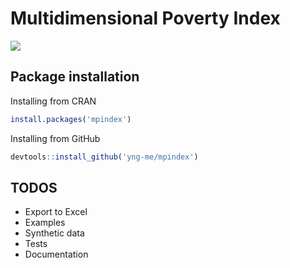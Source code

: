 # Multidimensional Poverty Index

![](https://cranlogs.r-pkg.org/badges/mpindex)

## Package installation

Installing from CRAN
```r
install.packages('mpindex')
```

Installing from GitHub
```r
devtools::install_github('yng-me/mpindex')
```

## TODOS
- Export to Excel
- Examples
- Synthetic data
- Tests
- Documentation

